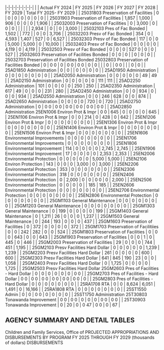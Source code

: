 |-|-|-|-|-|-|-|-|
| | Actual FY 2024 | FY 2025 | FY 2026 | FY 2027 | FY 2028 | FY 2029 | Total FY 2025- FY 2029 |
| 25031803 Preservation of Facilities | 0 | 0 | 0 | 0 | 0 | 0 | 0 |
| 25031903 Preservation of Facilities | 1,857 | 1,000 | 906 | 0 | 0 | 0 | 1,906 |
| 25032003 Preservation of Facilities | 0 | 3,000 | 0 | 0 | 0 | | |
| | | 2,934 | | 0 | | 0 | 3,000 |
| 25032103 Pres of Fac Bonded | 1,502 | | 772 | | 0 | 0 | 3,706 |
| 25032203 Presv of Fac Bonded | 354 | 0 | 4,593 | 1,407 | 527 | 0 | 6,527 |
| 25032303 Presv of Fac Bonded | 117 | 0 | 0 | 5,000 | 5,000 | 0 | 10,000 |
| 25032403 Presv of Fac Bonded | 0 | 0 | 0 | 0 | 4,119 | 0 | 4,119 |
| 25032503 Presv of Fac Bonded | 0 | 0 | 0 | 527  0 | 0 | 0 | 527 |
| 25032603 Preservation of Facilities Bonded | 0 | 0 | 0 | | 0 | 0 | 0 |
| 25032703 Preservation of Facilities Bonded 25032803 Preservation of Facilities Bonded | 0 | 0  0 | 0 | 0  0 | 0  0 | 0 | 0 |
| | 0 | | 0  0 | | | 0 | 0 |
| 25AD1850 Administration | 0 | 0 | | 0 | 0 | 0 | 0 |
| 25AD1950 Administration | 0 | 0 | 0 | 0 | 0 | 0 | 0 |
| 25AD2050 Administration | 0 | 0 | 0 | 0 | 0 | 49 | 49 |
| 25AD2150 Administration | 0 | 0 | 0 | 0 | 0 | 111 | 111 |
| 25AD2250 Administration | 101 | 0 | 0 | 0 | 0 | 250 | 250 |
| 25AD2350 Administration | 617 | 49 | 0 | 0 | 0 | 231 | 280 |
| 25AD2450 Administration | 0 | 0 | 934 | 0 | 0 | 0 | 934 |
| 25AD2550 Administration | 0 | 0 | 246 | 628 | 0 | 0 | 874 |
| 25AD2650 Administration | 0 | 0 | 0 | 0 | 720 | 0 | 720 |
| 25AD2750 Administration | 0 | 0  0 | 0  0 | 0  0 | 0  0 | 0  0 | 0  0 |
| 25AD2850 Administration 25EN1006 Environ Prot & Impr | 0  0 | 645 | 0 | 0 | 0 | 0 | 645 |
| 25EN1106 Environ Prot & Impr | 0 | 0 | 214 | 0 | 428 | 0 | 642 |
| 25EN1206 Environ Prot & Impr | 0 | 0 | 0 | 0 | 0 | 0 | 0 |
| 25EN1306 Environ Prot & Impr | 0 | 0 | 0 | 0 | 0 | 0 | 0 |
| 25EN1406 Environ Prot & Impr | 0 | 0 | 0 | 0 | 0 | 0 | 0 |
| 25EN1506 Environ Pret & Impr | 0 | 0 | 0 | 0 | 0 | 0 | 0 |
| 25EN1606 Environmental Improvements | 0 | 0 | 0 | 0 | 0 | 0 | 0 |
| 25EN1706 Environmental Improvements | 0 | 0 | 0 | 0 | 0 | 0 | 0 |
| 25EN1806 Environmental Improvement | 114 | 0 | 0 | 0 | 0 | 2,745 | 2,745 |
| 25EN1906 Environmental Improvement | 17 | 0 | 0 | 0 | 0 | 2,353 | 2,353 |
| 25EN2006 Environmental Protection | 0 | 0 | 0 | 0 | 0 | 5,000 | 5,000 |
| 25EN2106 Environ Protection | 143 | 0 | 0 | 0 | 3,000 | 0 | 3,000 |
| 25EN2206 Environmental Protection | 353 | 0 | 0 | 0 | 0 | 0 | 0 |
| 25EN2306 Environmental Protection | 318 | 0 | 0 | 0 | 0 | 0 | 0 |
| 25EN2406 Environmental Protection | 0 | 2,000 | 0 | 0 | 0  0 | 0 | 2,000 |
| 25EN2506 Environmental Protection | 0 | 0 | 0 | 0 | | 185 | 185 |
| 25EN2606 Environmental Protection | 0 | 0 | 0 | 0 | 0 | 0 | 0 |
| 25EN2706 Environmental Protection | 0 | 0 | 0 | 0 | 0 | 0 | 0 |
| 25EN2806 Environmental Protection | 0 | 0 | 0 | 0 | 0 | 0 | 0 |
| 25GM1103 General Maintenance | 0 | 0 | 0 | 0 | 0 | 0 | 0 |
| 25GM1203 General Maintenance | 0 | 0 | 0 | 0 | 0 | 0 | 0 |
| 25GM1303 General Maintenance | 0 | 199 | 0 | 0 | 0 | 0 | 199 |
| 25GM1403 General Maintenance | 0 | 1,211 | 26 | 0 | 0 | 0 | 1,237 |
| 25GM1503 General Maintenance | 0 | 244 | 193 | 0 | 0 | 0 | 437 |
| 25GM1603 Preservation of Facilities | 0 | 372 | 0 | 0 | 0 | 0 | 372 |
| 25GM1703 Preservation of Facilitiies | 0 | 0 | 242 | 282 | 0 | 0 | 524 |
| 25GM1803 Preservation of Facilities | 0 | 0 | 0 | 643 | 0 | 0 | 643 |
| 25GM1903 Preservation of Facilities | 0 | 0 | 1 | 0 | 445 | 0 | 446 |
| 25GM2003 Preservation of Facilities | 29 | 0 | 0 | 0 | 744 | 451 | 1,195 |
| 25GM2103 Presv Facilities Hard Dollar | 0 | 0 | 0 | 0 | 0 | 1,239 | 1,239 |
| 25GM2203 Presv Facilities Hard Dollar | 261 | 0 | 0 | 0 | 0 | 600 | 600 |
| 25GM2303 Presv Facilities Hard Dollar | 641 | 845 | 190 | 23 | 0 | 0 | 1,058 |
| 25GM2403 Presv Facilities Hard Dollar | 0 | 1,725 | 0 | 0 | 0 | 0 | 1,725 |
| 25GM2503 Presv Facilities Hard Dollar 25GM2603 Pres of Facilities - Hard Dollar | 0 | 0 | 0 | 0 | 0 | 0 | 0  0 |
| 25GM2703 Pres of Facilities - Hard Dollar | 0  0 | 0  0 | 0  0 | 0  0 | 0  0 | 0  0 | 0 |
| 25GM2803 Pres of Facilities - Hard Dollar | 0 | 0 | 0 | 0 | 0 | 0 | 0 |
| 25RA1708 RTA | 0 | 0 | 8,624 | 6,051 | 1,491 | 0 | 16,166 |
| 25RA1808 RTA | 0 | 0 | 0 | 0 | 0 | 0 | 0 |
| 25ST1550 Admin | 0 | 0 | 0  0 | 0 | 0 | 0 | 0 |
| 25ST1750 Administration 25T30803 Tonawanda Improvement | 0  0 | 0  0 | 0 | 0 | 0 | 0  0 | 0  0 |
| 25T30903 Tonawanda Improvement | 0 | 20 | 0 | 0  47 | 0  0 | 0 | 67 |

## **AGENCY SUMMARY AND DETAIL TABLES**

Children and Family Services, Office of PROJECTED APPROPRIATIONS AND DISBURSEMENTS BY PROGRAM FY 2025 THROUGH FY 2029 (thousands of dollars) DISBURSEMENTS